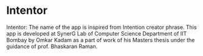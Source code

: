 # Intentor
Intentor: The name of the app is inspired from Intention creator phrase. This app is developed at SynerG Lab of Computer Science Department of IIT Bombay by Omkar Kadam as a part of work of his Masters thesis under the guidance of prof. Bhaskaran Raman. 

